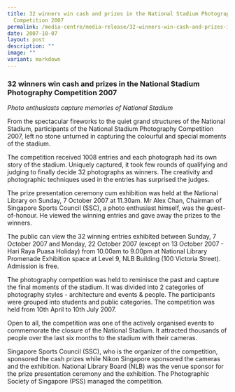 ```yaml
---
title: 32 winners win cash and prizes in the National Stadium Photography
  Competition 2007
permalink: /media-centre/media-release/32-winners-win-cash-and-prizes-in-the-national-stadium-photography/
date: 2007-10-07
layout: post
description: ""
image: ""
variant: markdown
---
```

### **32 winners win cash and prizes in the National Stadium Photography Competition 2007**

_Photo enthusiasts capture memories of National Stadium_

From the spectacular fireworks to the quiet grand structures of the National Stadium, participants of the National Stadium Photography Competition 2007, left no stone unturned in capturing the colourful and special moments of the stadium.

The competition received 1008 entries and each photograph had its own story of the stadium. Uniquely captured, it took few rounds of qualifying and judging to finally decide 32 photographs as winners. The creativity and photographic techniques used in the entries has surprised the judges.

The prize presentation ceremony cum exhibition was held at the National Library on Sunday, 7 October 2007 at 11.30am. Mr Alex Chan, Chairman of Singapore Sports Council (SSC), a photo enthusiast himself, was the guest-of-honour. He viewed the winning entries and gave away the prizes to the winners.

The public can view the 32 winning entries exhibited between Sunday, 7 October 2007 and Monday, 22 October 2007 (except on 13 October 2007 - Hari Raya Puasa Holiday) from 10.00am to 9.00pm at National Library Promenade Exhibition space at Level 9, NLB Building (100 Victoria Street). Admission is free.

The photography competition was held to reminisce the past and capture the final moments of the stadium. It was divided into 2 categories of photography styles - architecture and events &amp; people. The participants were grouped into students and public categories. The competition was held from 10th April to 10th July 2007.

Open to all, the competition was one of the actively organised events to commemorate the closure of the National Stadium. It attracted thousands of people over the last six months to the stadium with their cameras.

Singapore Sports Council (SSC), who is the organizer of the competition, sponsored the cash prizes while Nikon Singapore sponsored the cameras and the exhibition. National Library Board (NLB) was the venue sponsor for the prize presentation ceremony and the exhibition. The Photographic Society of Singapore (PSS) managed the competition.

